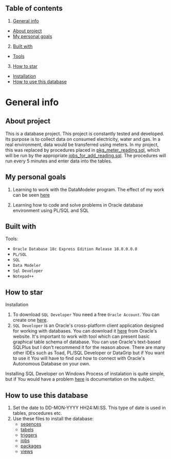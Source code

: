 
## Table of contents
1. [General info](https://github.com/dzinsowymis/MediaMeteringDataSystem/tree/main?tab=readme-ov-file#general-info)
* [About project](https://github.com/dzinsowymis/MediaMeteringDataSystem/tree/main?tab=readme-ov-file#about-project)
* [My personal goals](https://github.com/dzinsowymis/MediaMeteringDataSystem/tree/main?tab=readme-ov-file#my-personal-goals)
2. [Built with](https://github.com/dzinsowymis/MediaMeteringDataSystem/tree/main?tab=readme-ov-file#built-with)
* [Tools](https://github.com/dzinsowymis/MediaMeteringDataSystem/tree/main?tab=readme-ov-file#tools)
3. [How to star](https://github.com/dzinsowymis/MediaMeteringDataSystem/tree/main?tab=readme-ov-file#how-to-star)
* [Installation](https://github.com/dzinsowymis/MediaMeteringDataSystem/tree/main?tab=readme-ov-file#Installation)
* [How to use this database](https://github.com/dzinsowymis/MediaMeteringDataSystem/tree/main?tab=readme-ov-file#How-to-use-this-database)


# General info
## About project

This is a database project. This project is constantly tested and developed.
Its purpose is to collect data on consumed electricity, water and gas.
In a real environment, data would be transferred using meters.
In my project, this was replaced by procedures placed in [pkg_meter_reading.sql](https://github.com/dzinsowymis/MediaMeteringDataSystem/blob/feature/pkg/pkg_meter_reading.sql), which will be run by the appropriate [jobs_for_add_reading.sql](https://github.com/dzinsowymis/MediaMeteringDataSystem/blob/feature/jobs/jobs_for_add_reading.sql). The procedures will run every 5 minutes and enter data into the tables.

## My personal goals

1. Learning to work with the DataModeler program. The effect of my work can be seen [here](https://github.com/dzinsowymis/MediaMeteringDataSystem/blob/main/date_schema.png)

2. Learning how to code and solve problems in Oracle database environment using PL/SQL and SQL

## Built with

Tools:
* `Oracle Database 18c Express Edition Release 18.0.0.0.0`
* `PL/SQL`
* `SQL`
* `Data Modeler`
* `Sql Developer`
* `Notepad++`


## How to star

Installation
1. To download `SQL Developer` You need a free `Oracle Account`. You can create one [here](https://profile.oracle.com/myprofile/account/create-account.jspx).
2. `SQL Developer` is an Oracle's cross-platform client application designed for working with databases. You can download it [here](https://www.oracle.com/database/sqldeveloper/technologies/download/) from Oracle's website.
It's important to work with tool which can present basic graphical table schema of database. You can use Oracle's text-based SQLPlus but I don't recommend it for the reason above.
There are many other IDEs such as Toad, PL/SQL Developer or DataGrip but if You want to use it You will have to find out how to connect with Oracle's Autonomous Database on your own.


Installing SQL Developer on Windows
Process of instalation is quite simple, but if You would have a problem [here](https://docs.oracle.com/en/database/oracle/sql-developer/22.2/rptug/sql-developer-concepts-usage.html#GUID-156BEBA3-2F9B-4CE0-8E91-728581FF46AB) is documentation on the subject.



## How to use this database
1. Set the date to DD-MON-YYYY HH24:MI:SS. This type of date is used in tables, procedures etc.
2. Use these files to install the database:
    * [seqences](https://github.com/dzinsowymis/MediaMeteringDataSystem/tree/feature/seqences)
    * [tabels](https://github.com/dzinsowymis/MediaMeteringDataSystem/tree/feature/tabels) 
    * [triggers](https://github.com/dzinsowymis/MediaMeteringDataSystem/tree/feature/triggers)
    * [jobs](https://github.com/dzinsowymis/MediaMeteringDataSystem/tree/feature/jobs)
    * [packages](https://github.com/dzinsowymis/MediaMeteringDataSystem/tree/feature/pkg)
    * [views](https://github.com/dzinsowymis/MediaMeteringDataSystem/tree/feature/views)